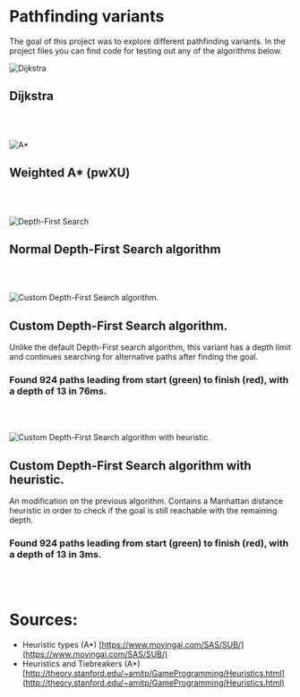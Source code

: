# Pathfinding variants
The goal of this project was to explore different pathfinding variants.
In the project files you can find code for testing out any of the algorithms below.

![Dijkstra](https://i.imgur.com/9vZ8zlO.png)
## Dijkstra
</br></br>

![A*](https://i.imgur.com/m14E6CY.png)
## Weighted A* (pwXU)
</br></br>

![Depth-First Search](https://i.imgur.com/UCfOsXz.png)
## Normal Depth-First Search algorithm
</br></br>

![Custom Depth-First Search algorithm.](https://i.imgur.com/E1qnAWP.png)
## Custom Depth-First Search algorithm.
Unlike the default Depth-First search algorithm, this variant has a depth limit and continues searching for alternative paths after finding the goal.
### Found 924 paths leading from start (green) to finish (red), with a depth of 13 in 76ms.
</br></br>

![Custom Depth-First Search algorithm with heuristic.](https://i.imgur.com/cbyGyQD.png)
## Custom Depth-First Search algorithm with heuristic.
An modification on the previous algorithm. Contains a Manhattan distance heuristic in order to check if the goal is still reachable with the remaining depth. 
### Found 924 paths leading from start (green) to finish (red), with a depth of 13 in 3ms.
</br></br>

# Sources:
- Heuristic types (A*) [https://www.movingai.com/SAS/SUB/](https://www.movingai.com/SAS/SUB/)
- Heuristics and Tiebreakers (A*) [http://theory.stanford.edu/~amitp/GameProgramming/Heuristics.html](http://theory.stanford.edu/~amitp/GameProgramming/Heuristics.html)